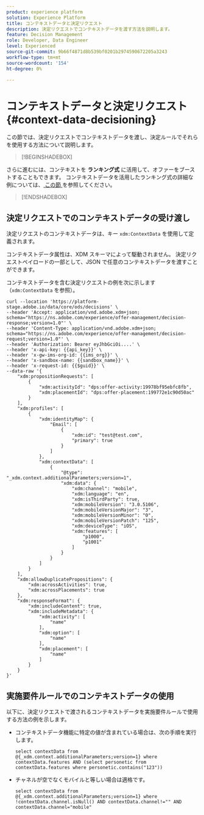 ```yaml
---
product: experience platform
solution: Experience Platform
title: コンテキストデータと決定リクエスト
description: 決定リクエストでコンテキストデータを渡す方法を説明します。
feature: Decision Management
role: Developer, Data Engineer
level: Experienced
source-git-commit: 9b66f4871d8b539bf0201b2974590672205a3243
workflow-type: tm+mt
source-wordcount: '154'
ht-degree: 0%

---
```



# コンテキストデータと決定リクエスト {#context-data-decisioning}

この節では、決定リクエストでコンテキストデータを渡し、決定ルールでそれらを使用する方法について説明します。

>[!BEGINSHADEBOX]

さらに進むには、コンテキストを **ランキング式** に活用して、オファーをブーストすることもできます。 コンテキストデータを活用したランキング式の詳細な例については、[ この節 ](../offers/ranking/create-ranking-formulas.md#context-data) を参照してください。

>[!ENDSHADEBOX]

## 決定リクエストでのコンテキストデータの受け渡し

決定リクエストのコンテキストデータは、キー `xdm:ContextData` を使用して定義されます。

コンテキストデータ属性は、XDM スキーマによって駆動されません。 決定リクエストペイロードの一部として、JSON で任意のコンテキストデータを渡すことができます。

コンテキストデータを含む決定リクエストの例を次に示します（`xdm:ContextData` を参照）。

```
curl --location 'https://platform-stage.adobe.io/data/core/ods/decisions' \
--header 'Accept: application/vnd.adobe.xdm+json; schema="https://ns.adobe.com/experience/offer-management/decision-response;version=1.0"' \
--header 'Content-Type: application/vnd.adobe.xdm+json; schema="https://ns.adobe.com/experience/offer-management/decision-request;version=1.0"' \
--header 'Authorization: Bearer eyJhbGciOi....' \
--header 'x-api-key: {{api_key}}' \
--header 'x-gw-ims-org-id: {{ims_org}}' \
--header 'x-sandbox-name: {{sandbox_name}}' \
--header 'x-request-id: {{$guid}}' \
--data-raw '{
    "xdm:propositionRequests": [
        {
            "xdm:activityId": "dps:offer-activity:19978bf95ebfc8fb",
            "xdm:placementId": "dps:offer-placement:199772e1c90d50ac"
        }
    ],
    "xdm:profiles": [
        {
            "xdm:identityMap": {
                "Email": [
                    {
                        "xdm:id": "test@test.com",
                        "primary": true
                    }
                ]
            },
            "xdm:contextData": [
                {
                    "@type": "_xdm.context.additionalParameters;version=1",
                    "xdm:data": {
                        "xdm:channel": "mobile",
                        "xdm:language": "en",
                        "xdm:isThirdParty": true,
                        "xdm:mobileVersion": "3.0.5106",
                        "xdm:mobileVersionMajor": "3",
                        "xdm:mobileVersionMinor": "0",
                        "xdm:mobileVersionPatch": "125",
                        "xdm:deviceType": "iOS",
                        "xdm:features": [
                            "p1000",
                            "p1001"
                        ]
                    }
                }
            ]
        }
    ],
    "xdm:allowDuplicatePropositions": {
        "xdm:acrossActivities": true,
        "xdm:acrossPlacements": true
    },
    "xdm:responseFormat": {
        "xdm:includeContent": true,
        "xdm:includeMetadata": {
            "xdm:activity": [
                "name"
            ],
            "xdm:option": [
                "name"
            ],
            "xdm:placement": [
                "name"
            ]
        }
    }
}'
```

## 実施要件ルールでのコンテキストデータの使用

以下に、決定リクエストで渡されるコンテキストデータを実施要件ルールで使用する方法の例を示します。

* コンテキストデータ機能に特定の値が含まれている場合は、次の手順を実行します。

  ```
  select contextData from @{_xdm.context.additionalParameters;version=1} where contextData.features AND (select personetic from contextData.features where personetic.contains("123"))
  ```

* チャネルが空でなくモバイルと等しい場合は適格です。

  ```
  select contextData from @{_xdm.context.additionalParameters;version=1} where !contextData.channel.isNull() AND contextData.channel!="" AND contextData.channel="mobile"
  ```
